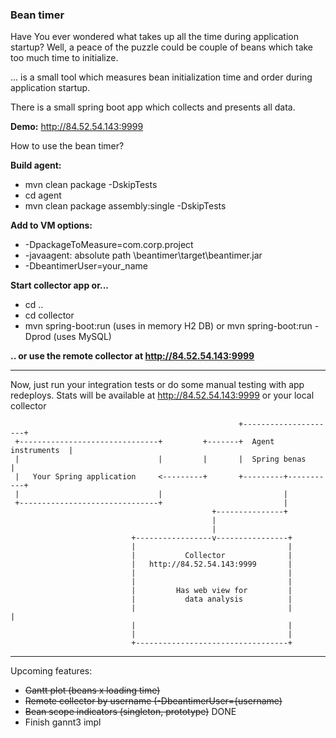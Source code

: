 <h3>Bean timer</h3>

Have You ever wondered what takes up all the time during application startup? Well, a peace of the puzzle could be couple of beans which take too much time to initialize. 

... is a small tool which measures bean initialization time and order during application startup. 

There is a small spring boot app which collects and presents all data. 


**Demo:**
http://84.52.54.143:9999

How to use the bean timer?


**Build agent:**

* mvn clean package -DskipTests
* cd agent 
* mvn clean package assembly:single -DskipTests

**Add to VM options:**
 * -DpackageToMeasure=com.corp.project 
 * -javaagent: absolute path \beantimer\target\beantimer.jar
 * -DbeantimerUser=your_name

**Start collector app or...**
* cd ..
* cd collector
* mvn spring-boot:run (uses in memory H2 DB)  or  mvn spring-boot:run -Dprod (uses MySQL)

**.. or use the remote collector at http://84.52.54.143:9999**

-----------------------

Now, just run your integration tests or do some manual testing with app redeploys.
Stats will be available at http://84.52.54.143:9999 or your local collector

                                                       +---------------------+
     +-------------------------------+         +-------+  Agent instruments  |
     |                               |         |       |  Spring benas       |
     |   Your Spring application     <---------+       +---------+-----------+
     |                               |                           |
     +-------------------------------+                           |
                                                 +---------------+
                                                 |
                                                 |
                               +-----------------v----------------+
                               |                                  |
                               |           Collector              |
                               |   http://84.52.54.143:9999       |
                               |                                  |
                               |                                  |
                               |         Has web view for         |
                               |           data analysis          |
                               |                                  |                                 |
                               |                                  |
                               |                                  |
                               +----------------------------------+




------------------------

Upcoming features:
* ~~Gantt plot (beans x loading time)~~
* ~~Remote collector by username (-DbeantimerUser={username)~~
* ~~Bean scope indicators (singleton, prototype)~~ DONE
* Finish gannt3 impl
